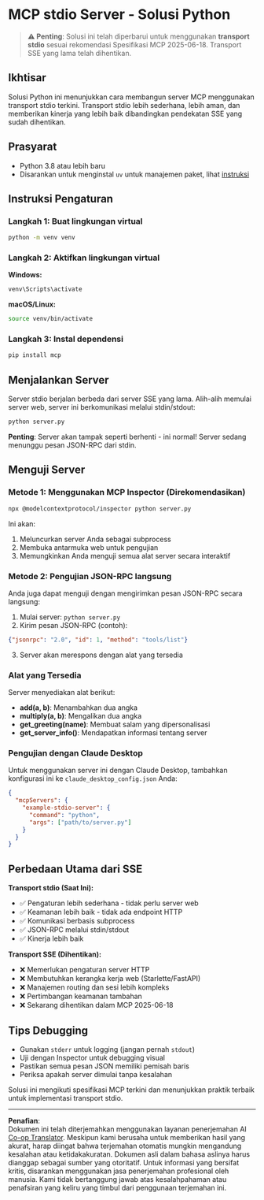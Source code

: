 <!--
CO_OP_TRANSLATOR_METADATA:
{
  "original_hash": "68cd055621b3370948a5a1dff7bedc9a",
  "translation_date": "2025-08-26T20:35:02+00:00",
  "source_file": "03-GettingStarted/05-stdio-server/solution/python/README.md",
  "language_code": "id"
}
-->
# MCP stdio Server - Solusi Python

> **⚠️ Penting**: Solusi ini telah diperbarui untuk menggunakan **transport stdio** sesuai rekomendasi Spesifikasi MCP 2025-06-18. Transport SSE yang lama telah dihentikan.

## Ikhtisar

Solusi Python ini menunjukkan cara membangun server MCP menggunakan transport stdio terkini. Transport stdio lebih sederhana, lebih aman, dan memberikan kinerja yang lebih baik dibandingkan pendekatan SSE yang sudah dihentikan.

## Prasyarat

- Python 3.8 atau lebih baru
- Disarankan untuk menginstal `uv` untuk manajemen paket, lihat [instruksi](https://docs.astral.sh/uv/#highlights)

## Instruksi Pengaturan

### Langkah 1: Buat lingkungan virtual

```bash
python -m venv venv
```

### Langkah 2: Aktifkan lingkungan virtual

**Windows:**
```bash
venv\Scripts\activate
```

**macOS/Linux:**
```bash
source venv/bin/activate
```

### Langkah 3: Instal dependensi

```bash
pip install mcp
```

## Menjalankan Server

Server stdio berjalan berbeda dari server SSE yang lama. Alih-alih memulai server web, server ini berkomunikasi melalui stdin/stdout:

```bash
python server.py
```

**Penting**: Server akan tampak seperti berhenti - ini normal! Server sedang menunggu pesan JSON-RPC dari stdin.

## Menguji Server

### Metode 1: Menggunakan MCP Inspector (Direkomendasikan)

```bash
npx @modelcontextprotocol/inspector python server.py
```

Ini akan:
1. Meluncurkan server Anda sebagai subprocess
2. Membuka antarmuka web untuk pengujian
3. Memungkinkan Anda menguji semua alat server secara interaktif

### Metode 2: Pengujian JSON-RPC langsung

Anda juga dapat menguji dengan mengirimkan pesan JSON-RPC secara langsung:

1. Mulai server: `python server.py`
2. Kirim pesan JSON-RPC (contoh):

```json
{"jsonrpc": "2.0", "id": 1, "method": "tools/list"}
```

3. Server akan merespons dengan alat yang tersedia

### Alat yang Tersedia

Server menyediakan alat berikut:

- **add(a, b)**: Menambahkan dua angka
- **multiply(a, b)**: Mengalikan dua angka  
- **get_greeting(name)**: Membuat salam yang dipersonalisasi
- **get_server_info()**: Mendapatkan informasi tentang server

### Pengujian dengan Claude Desktop

Untuk menggunakan server ini dengan Claude Desktop, tambahkan konfigurasi ini ke `claude_desktop_config.json` Anda:

```json
{
  "mcpServers": {
    "example-stdio-server": {
      "command": "python",
      "args": ["path/to/server.py"]
    }
  }
}
```

## Perbedaan Utama dari SSE

**Transport stdio (Saat Ini):**
- ✅ Pengaturan lebih sederhana - tidak perlu server web
- ✅ Keamanan lebih baik - tidak ada endpoint HTTP
- ✅ Komunikasi berbasis subprocess
- ✅ JSON-RPC melalui stdin/stdout
- ✅ Kinerja lebih baik

**Transport SSE (Dihentikan):**
- ❌ Memerlukan pengaturan server HTTP
- ❌ Membutuhkan kerangka kerja web (Starlette/FastAPI)
- ❌ Manajemen routing dan sesi lebih kompleks
- ❌ Pertimbangan keamanan tambahan
- ❌ Sekarang dihentikan dalam MCP 2025-06-18

## Tips Debugging

- Gunakan `stderr` untuk logging (jangan pernah `stdout`)
- Uji dengan Inspector untuk debugging visual
- Pastikan semua pesan JSON memiliki pemisah baris
- Periksa apakah server dimulai tanpa kesalahan

Solusi ini mengikuti spesifikasi MCP terkini dan menunjukkan praktik terbaik untuk implementasi transport stdio.

---

**Penafian**:  
Dokumen ini telah diterjemahkan menggunakan layanan penerjemahan AI [Co-op Translator](https://github.com/Azure/co-op-translator). Meskipun kami berusaha untuk memberikan hasil yang akurat, harap diingat bahwa terjemahan otomatis mungkin mengandung kesalahan atau ketidakakuratan. Dokumen asli dalam bahasa aslinya harus dianggap sebagai sumber yang otoritatif. Untuk informasi yang bersifat kritis, disarankan menggunakan jasa penerjemahan profesional oleh manusia. Kami tidak bertanggung jawab atas kesalahpahaman atau penafsiran yang keliru yang timbul dari penggunaan terjemahan ini.